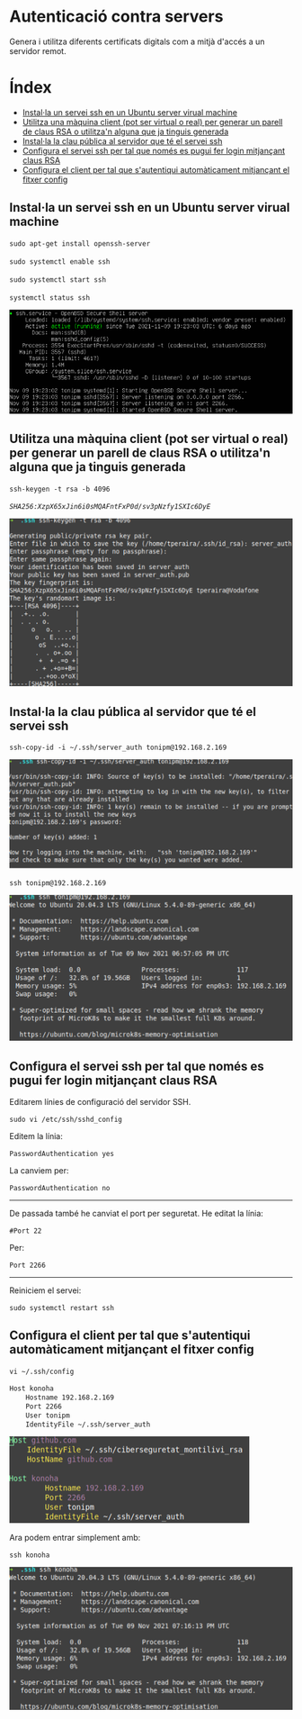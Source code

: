 # Autenticació contra servers  <!-- omit in toc -->

Genera i utilitza diferents certificats digitals com a mitjà d'accés a un servidor remot.


# Índex <!-- omit in toc -->
- [Instal·la un servei ssh en un Ubuntu server virual machine](#installa-un-servei-ssh-en-un-ubuntu-server-virual-machine)
- [Utilitza una màquina client (pot ser virtual o real) per generar un parell de claus RSA o utilitza'n alguna que ja tinguis generada](#utilitza-una-màquina-client-pot-ser-virtual-o-real-per-generar-un-parell-de-claus-rsa-o-utilitzan-alguna-que-ja-tinguis-generada)
- [Instal·la la clau pública al servidor que té el servei ssh](#installa-la-clau-pública-al-servidor-que-té-el-servei-ssh)
- [Configura el servei ssh per tal que només es pugui fer login mitjançant claus RSA](#configura-el-servei-ssh-per-tal-que-només-es-pugui-fer-login-mitjançant-claus-rsa)
- [Configura el client per tal que s'autentiqui automàticament mitjançant el fitxer config](#configura-el-client-per-tal-que-sautentiqui-automàticament-mitjançant-el-fitxer-config)
## Instal·la un servei ssh en un Ubuntu server virual machine

```
sudo apt-get install openssh-server

sudo systemctl enable ssh

sudo systemctl start ssh

systemctl status ssh
```

![alt_text](images/image01.png "image_tooltip")


## Utilitza una màquina client (pot ser virtual o real) per generar un parell de claus RSA o utilitza'n alguna que ja tinguis generada

```
ssh-keygen -t rsa -b 4096 
```

*`
SHA256:XzpX65xJin6i0sMQAFntFxP0d/sv3pNzfy1SXIc6DyE
`*

![alt_text](images/image02.png "image_tooltip")


## Instal·la la clau pública al servidor que té el servei ssh

```
ssh-copy-id -i ~/.ssh/server_auth tonipm@192.168.2.169
```


![alt_text](images/image03.png "image_tooltip")

```
ssh tonipm@192.168.2.169
```


![alt_text](images/image04.png "image_tooltip")


## Configura el servei ssh per tal que només es pugui fer login mitjançant claus RSA

Editarem línies de configuració del servidor SSH.

```
sudo vi /etc/ssh/sshd_config
```
Editem la línia:

```
PasswordAuthentication yes
```

La canviem per:

```
PasswordAuthentication no
```
---
De passada també he canviat el port per seguretat. He editat la línia:

```
#Port 22
```

Per:

```
Port 2266
```
---
Reiniciem el servei:

```
sudo systemctl restart ssh
```

## Configura el client per tal que s'autentiqui automàticament mitjançant el fitxer config

```
vi ~/.ssh/config
```
```
Host konoha
	Hostname 192.168.2.169
	Port 2266
	User tonipm
	IdentityFile ~/.ssh/server_auth
```

![alt_text](images/image05.png "image_tooltip")


Ara podem entrar simplement amb:

```
ssh konoha
```

![alt_text](images/image06.png "image_tooltip")